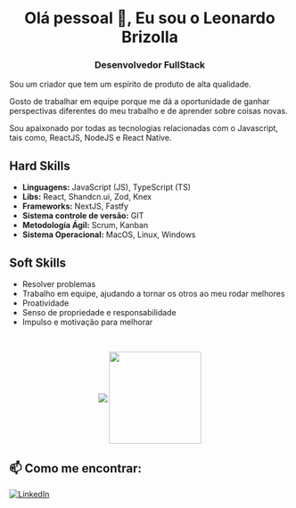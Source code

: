 <h1 align="center">Olá pessoal 👋, Eu sou o Leonardo Brizolla</h1>
<h3 align="center">Desenvolvedor FullStack</h3>
<p align="left">
Sou um criador que tem um espírito de produto de alta qualidade.

Gosto de trabalhar em equipe porque me dá a oportunidade de ganhar perspectivas diferentes do meu trabalho e de aprender sobre coisas novas.

Sou apaixonado por todas as tecnologias relacionadas com o Javascript, tais como, ReactJS, NodeJS e React Native.

</p>


## Hard Skills

- **Linguagens:** JavaScript (JS), TypeScript (TS)
- **Libs:** React, Shandcn.ui, Zod, Knex
- **Frameworks:** NextJS, Fastfy
- **Sistema controle de versão:** GIT
- **Metodología Ágil:** Scrum, Kanban
- **Sistema Operacional:** MacOS, Linux, Windows

## Soft Skills

- Resolver problemas
- Trabalho em equipe, ajudando a tornar os otros ao meu rodar melhores
- Proatividade
- Senso de propriedade e responsabilidade
- Impulso e motivação para melhorar


<br/>

<p align="center">
   <img
      align="center"
      src="https://github-readme-stats.vercel.app/api/top-langs/?username=LeonardoBrizolla&layout=compact&theme=tokyonight"
    />
  <img   
      align="center"
      height="165" 
       src="https://github-readme-stats.vercel.app/api?username=LeonardoBrizolla&show_icons=true&theme=tokyonight"
    />
</p>

## 📫 Como me encontrar:
[![LinkedIn](https://img.shields.io/badge/-LINKEDIN-blue?style=for-the-badge&logo=linkedin)](https://www.linkedin.com/in/leonardo-brizolla/?locale=pt_BR/)
